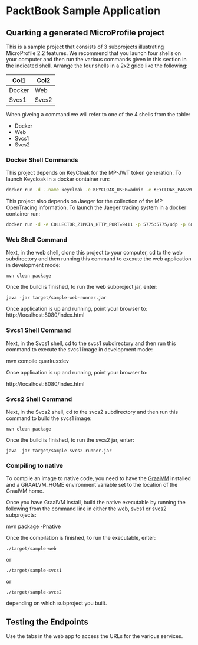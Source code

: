 # PacktBook Sample Application

## Quarking a generated MicroProfile project

This is a sample project that consists of 3 subprojects illustrating MicroProfile 2.2 features. We recommend that you
launch four shells on your computer and then run the various commands given in this
section in the indicated shell. Arrange the four shells in a 2x2 gride like the following:

| Col1  | Col2  |
| ------|-------|
| Docker| Web   |
| Svcs1 | Svcs2 |

When giveing a command we will refer to one of the 4 shells from the table:
* Docker
* Web
* Svcs1
* Svcs2

### Docker Shell Commands

This project depends on KeyCloak for the MP-JWT token generation. To launch Keycloak in a docker
container run:

```bash
docker run -d --name keycloak -e KEYCLOAK_USER=admin -e KEYCLOAK_PASSWORD=admin -p 8180:8180 -v `pwd`/packt-mp-realm.json:/config/quarkus-packt.json -it jboss/keycloak:6.0.1 -b 0.0.0.0 -Djboss.http.port=8180 -Dkeycloak.migration.action=import -Dkeycloak.migration.provider=singleFile -Dkeycloak.migration.file=/config/quarkus-packt.json -Dkeycloak.migration.strategy=OVERWRITE_EXISTING
```

This project also depends on Jaeger for the collection of the MP OpenTracing information. To launch
the Jaeger tracing system in a docker container run: 
```bash
docker run -d -e COLLECTOR_ZIPKIN_HTTP_PORT=9411 -p 5775:5775/udp -p 6831:6831/udp -p 6832:6832/udp -p 5778:5778 -p 16686:16686 -p 14268:14268 -p 9411:9411 jaegertracing/all-in-one:latest
```

### Web Shell Command
Next, in the web shell, clone this project to your computer, cd to the web subdirectory and then running this
 command to exexute the web application in development mode:

`mvn clean package`

Once the build is finished, to run the web subproject jar, enter:

`java -jar target/sample-web-runner.jar`

Once application is up and running, point your browser to:
http://localhost:8080/index.html

### Svcs1 Shell Command
Next, in the Svcs1 shell, cd to the svcs1 subdirectory and then run this
 command to exexute the svcs1 image in development mode:

mvn compile quarkus:dev

Once application is up and running, point your browser to:

http://localhost:8080/index.html

### Svcs2 Shell Command
Next, in the Svcs2 shell, cd to the svcs2 subdirectory and then run this
command to build the svcs1 image:

`mvn clean package`

Once the build is finished, to run the svcs2 jar, enter:

`java -jar target/sample-svcs2-runner.jar`

### Compiling to native

To compile an image to native code, you need to have the [GraalVM](https://github.com/oracle/graal/releases) installed
and a GRAALVM_HOME environment variable set to the location of the GraalVM home.

Once you have GraalVM install, build the native executable by running the following from the command line
in either the web, svcs1 or svcs2 subprojects:

mvn package -Pnative

Once the compilation is finished, to run the executable, enter:

`./target/sample-web`

or

`./target/sample-svcs1`

or

`./target/sample-svcs2`

depending on which subproject you built.

## Testing the Endpoints
Use the tabs in the web app to access the URLs for the various services.
